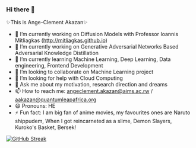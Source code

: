 ### Hi there 👋
✨This is Ange-Clement Akazan✨
<!-- **AngeClementAkazan/AngeClementAkazan** is a ✨ _special_ ✨ repository because its `README.md` (this file) appears on your GitHub profile. -->

<!-- Here are some ideas to get you started: -->
- 🔭 I’m currently working on Diffusion Models with Professor Ioannis Mitliagkas (http://mitliagkas.github.io)
- 🔭 I’m currently working on Generative Adversarial Networks Based Adversarial Knowledge Distillation 
- 🌱 I’m currently learning Machine Learning, Deep Learning, Data engineering, Frontend Development 
- 👯 I’m looking to collaborate on Machine Learning project
- 🤔 I’m looking for help with Cloud Computing
- 💬 Ask me about my motivation, research direction and dreams
- 📫 How to reach me: angeclement.akazan@aims.ac.rw / aakazan@quantumleapafrica.org
- 😄 Pronouns: HE
- ⚡ Fun fact: I am big fan of anime movies, my favourites ones are Naruto shippudem, When I got reincarneted as a slime, Demon Slayers, Kuroko's Basket, Bersek!

[![GitHub Streak](https://streak-stats.demolab.com/?user=AngeClementAkazan)](https://git.io/streak-stats)













